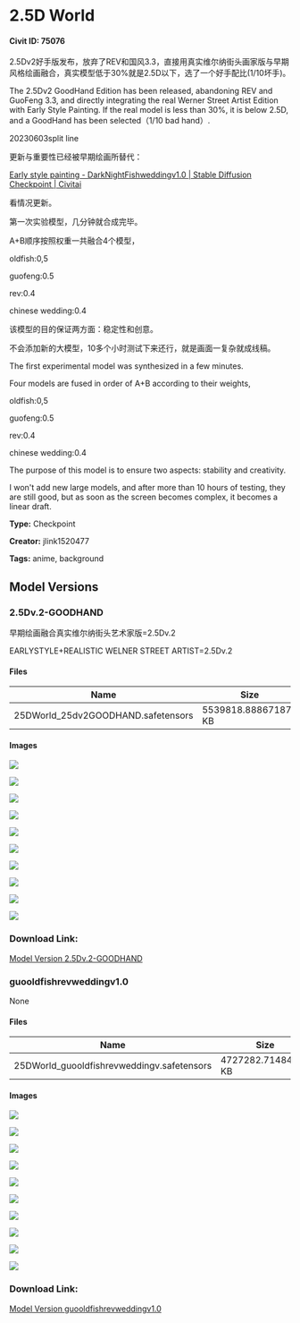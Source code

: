 # 2.5D World

#### Civit ID: 75076

<p>2.5Dv2好手版发布，放弃了REV和国风3.3，直接用真实维尔纳街头画家版与早期风格绘画融合，真实模型低于30%就是2.5D以下，选了一个好手配比(1/10坏手)。</p><p>The 2.5Dv2 GoodHand Edition has been released, abandoning REV and GuoFeng 3.3, and directly integrating the real Werner Street Artist Edition with Early Style Painting. If the real model is less than 30%, it is below 2.5D, and a GoodHand has been selected（1/10 bad hand）.</p><p>20230603split line</p><p>更新与重要性已经被早期绘画所替代：</p><p><a target="_blank" rel="ugc" href="https://civitai.com/models/78250/early-style-painting">Early style painting - DarkNightFishweddingv1.0 | Stable Diffusion Checkpoint | Civitai</a></p><p></p><p>看情况更新。</p><p></p><p>第一次实验模型，几分钟就合成完毕。</p><p>A+B顺序按照权重一共融合4个模型，</p><p>oldfish:0,5</p><p>guofeng:0.5</p><p>rev:0.4</p><p>chinese wedding:0.4</p><p>该模型的目的保证两方面：稳定性和创意。</p><p>不会添加新的大模型，10多个小时测试下来还行，就是画面一复杂就成线稿。</p><p></p><p></p><p>The first experimental model was synthesized in a few minutes.</p><p>Four models are fused in order of A+B according to their weights,</p><p>oldfish:0,5</p><p>guofeng:0.5</p><p>rev:0.4</p><p>chinese wedding:0.4</p><p>The purpose of this model is to ensure two aspects: stability and creativity.</p><p>I won't add new large models, and after more than 10 hours of testing, they are still good, but as soon as the screen becomes complex, it becomes a linear draft.</p>

**Type:** Checkpoint

**Creator:** jlink1520477

**Tags:** anime, background

## Model Versions

### 2.5Dv.2-GOODHAND

<p>早期绘画融合真实维尔纳街头艺术家版=2.5Dv.2</p><p>EARLYSTYLE+REALISTIC WELNER STREET ARTIST=2.5Dv.2</p>

#### Files

| Name | Size | Type | Format | Download Url | AutoV1 | AutoV2 | SHA256 | CRC32 | BLAKE3 |
| --- | --- | --- | --- | --- | --- | --- | --- | --- | --- |
| 25DWorld_25dv2GOODHAND.safetensors | 5539818.888671875 KB | Model | SafeTensor | https://civitai.com/api/download/models/88146 | BE9F6044 | C7EFAA8C9D | C7EFAA8C9D143FE8A2C1A509AECBBD0E7E876E1414C1F2AB42C9AE145339877E | C9F8262C | 8AE4BC1D4567D8763150A653AAE0BDB9DF40A7CBF0307C7E3C4932A71E8CD333 |

#### Images

<p><img src="https://image.civitai.com/xG1nkqKTMzGDvpLrqFT7WA/37b8beb8-142c-42bb-9b5e-42fcb0bbcc58/width=450/1013354.jpeg" /></p>

<p><img src="https://image.civitai.com/xG1nkqKTMzGDvpLrqFT7WA/23475119-34a5-435b-9c44-2147f0be9606/width=450/1013357.jpeg" /></p>

<p><img src="https://image.civitai.com/xG1nkqKTMzGDvpLrqFT7WA/43c631ae-58a8-47fa-8d29-882ba2950b4a/width=450/1013355.jpeg" /></p>

<p><img src="https://image.civitai.com/xG1nkqKTMzGDvpLrqFT7WA/5ae937b2-63d1-464b-8f3a-ad0bfe92a832/width=450/1013353.jpeg" /></p>

<p><img src="https://image.civitai.com/xG1nkqKTMzGDvpLrqFT7WA/d670949d-a979-474c-82b2-df5c350c2b3d/width=450/1013356.jpeg" /></p>

<p><img src="https://image.civitai.com/xG1nkqKTMzGDvpLrqFT7WA/6789edae-5c8c-4f04-8e60-8068976783ca/width=450/1013358.jpeg" /></p>

<p><img src="https://image.civitai.com/xG1nkqKTMzGDvpLrqFT7WA/ecc78962-0ae9-4749-9042-60ad40f33560/width=450/1013360.jpeg" /></p>

<p><img src="https://image.civitai.com/xG1nkqKTMzGDvpLrqFT7WA/bd1bfdd1-d230-484e-a309-a21b2f1a7b9c/width=450/1013359.jpeg" /></p>

<p><img src="https://image.civitai.com/xG1nkqKTMzGDvpLrqFT7WA/92f59270-dd77-42ea-9822-f041f41b9aee/width=450/1013361.jpeg" /></p>

<p><img src="https://image.civitai.com/xG1nkqKTMzGDvpLrqFT7WA/1b48448e-95f8-4775-9503-e3edee1c2284/width=450/1013364.jpeg" /></p>

### Download Link:

[Model Version 2.5Dv.2-GOODHAND](https://civitai.com/api/download/models/88146)

### guooldfishrevweddingv1.0

None

#### Files

| Name | Size | Type | Format | Download Url | AutoV1 | AutoV2 | SHA256 | CRC32 | BLAKE3 |
| --- | --- | --- | --- | --- | --- | --- | --- | --- | --- |
| 25DWorld_guooldfishrevweddingv.safetensors | 4727282.71484375 KB | Model | SafeTensor | https://civitai.com/api/download/models/79834 | EAE4113F | 51F74A7479 | 51F74A7479142EE41B1386815866162785CA65F22DECA52CDD6B59CCEB3100CB | 4FE8D35E | 962436447FD4DE5C97CDE4A6CB7E8121D121B5A0C6CD7DF2A26D9520E2836851 |

#### Images

<p><img src="https://image.civitai.com/xG1nkqKTMzGDvpLrqFT7WA/29abdf22-02e5-4451-8df7-543563c0d76e/width=450/898179.jpeg" /></p>

<p><img src="https://image.civitai.com/xG1nkqKTMzGDvpLrqFT7WA/317e9b68-3328-4df6-908d-8e8790c67fc3/width=450/898189.jpeg" /></p>

<p><img src="https://image.civitai.com/xG1nkqKTMzGDvpLrqFT7WA/f5b987a1-4d99-4a9e-a6b7-de283ac7912c/width=450/898175.jpeg" /></p>

<p><img src="https://image.civitai.com/xG1nkqKTMzGDvpLrqFT7WA/3caea1aa-167f-4ef6-81d8-a61657d3ad3e/width=450/898187.jpeg" /></p>

<p><img src="https://image.civitai.com/xG1nkqKTMzGDvpLrqFT7WA/eca0ff02-1a2b-4c43-bafe-7d8ec46e5964/width=450/898180.jpeg" /></p>

<p><img src="https://image.civitai.com/xG1nkqKTMzGDvpLrqFT7WA/0d3909c7-91ea-45e1-815f-1d199adcf71d/width=450/898174.jpeg" /></p>

<p><img src="https://image.civitai.com/xG1nkqKTMzGDvpLrqFT7WA/d51f8b7a-ecc2-44e3-853a-1db69ae83b9b/width=450/898176.jpeg" /></p>

<p><img src="https://image.civitai.com/xG1nkqKTMzGDvpLrqFT7WA/b01a4127-8bbe-4897-98fe-44d2ae6523c4/width=450/898191.jpeg" /></p>

<p><img src="https://image.civitai.com/xG1nkqKTMzGDvpLrqFT7WA/63930294-8cd7-4b39-91e2-fdbdf69ac700/width=450/898188.jpeg" /></p>

<p><img src="https://image.civitai.com/xG1nkqKTMzGDvpLrqFT7WA/86e503cb-a396-4cc1-8d59-f8ab16848c9c/width=450/898185.jpeg" /></p>

### Download Link:

[Model Version guooldfishrevweddingv1.0](https://civitai.com/api/download/models/79834)

